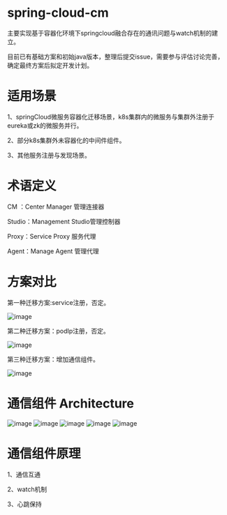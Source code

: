 # spring-cloud-cm
主要实现基于容器化环境下springcloud融合存在的通讯问题与watch机制的建立。

目前已有基础方案和初始java版本，整理后提交issue，需要参与评估讨论完善，确定最终方案后拟定开发计划。

# 适用场景
1、springCloud微服务容器化迁移场景，k8s集群内的微服务与集群外注册于eureka或zk的微服务并行。

2、部分k8s集群外未容器化的中间件组件。

3、其他服务注册与发现场景。

# 术语定义
CM ：Center Manager 管理连接器

Studio：Management Studio管理控制器

Proxy：Service Proxy 服务代理

Agent：Manage Agent 管理代理

# 方案对比
第一种迁移方案:service注册，否定。

![image](https://github.com/SpringCloud/spring-cloud-cm/blob/master/page-resources/img/one-Architecture.png)

第二种迁移方案：podIp注册，否定。

![image](https://github.com/SpringCloud/spring-cloud-cm/blob/master/page-resources/img/two-Architecture.png)

第三种迁移方案：增加通信组件。

![image](https://github.com/SpringCloud/spring-cloud-cm/blob/master/page-resources/img/three-Architecture.png)

# 通信组件 Architecture
![image](https://github.com/SpringCloud/spring-cloud-cm/blob/master/page-resources/img/architecture.png)
![image](https://github.com/SpringCloud/spring-cloud-cm/blob/master/page-resources/img/agent-base.png)
![image](https://github.com/SpringCloud/spring-cloud-cm/blob/master/page-resources/img/cm-base.png)
![image](https://github.com/SpringCloud/spring-cloud-cm/blob/master/page-resources/img/agent-uml.png)
![image](https://github.com/SpringCloud/spring-cloud-cm/blob/master/page-resources/img/app-uml.png)

# 通信组件原理
1、通信互通

2、watch机制

3、心跳保持

